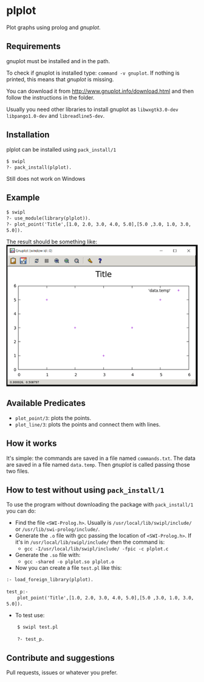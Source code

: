 plplot
=====
Plot graphs using prolog and *gnuplot*.

Requirements
-----
gnuplot must be installed and in the path.

To check if gnuplot is installed type: `command -v gnuplot`. If nothing is printed, this means that *gnuplot* is missing.

You can download it from http://www.gnuplot.info/download.html and then follow the instructions in the folder. 

Usually you need other libraries to install gnuplot as `libwxgtk3.0-dev` `libpango1.0-dev` and `libreadline5-dev`.

Installation
----
plplot can be installed using `pack_install/1`

    $ swipl
    ?- pack_install(plplot).

Still does not work on Windows

Example
-----
    $ swipl
    ?- use_module(library(plplot)).
    ?- plot_point('Title',[1.0, 2.0, 3.0, 4.0, 5.0],[5.0 ,3.0, 1.0, 3.0, 5.0]).

The result should be something like:
![Screenshot](https://github.com/damianoazzolini/plplot/blob/master/img/sample_plot.PNG)

Available Predicates
-----
* `plot_point/3`: plots the points.
* `plot_line/3`: plots the points and connect them with lines.

How it works
----
It's simple: the commands are saved in a file named `commands.txt`. 
The data are saved in a file named `data.temp`.
Then *gnuplot* is called passing those two files.

How to test without using `pack_install/1`
---
To use the program without downloading the package with `pack_install/1` you can do:
* Find the file `<SWI-Prolog.h>`. Usually is `/usr/local/lib/swipl/include/` or `/usr/lib/swi-prolog/include/`.
* Generate the `.o` file with gcc passing the location of `<SWI-Prolog.h>`. If it's in `/usr/local/lib/swipl/include/` then the command is:
    * `gcc -I/usr/local/lib/swipl/include/ -fpic -c plplot.c`
* Generate the `.so` file with:
    * `gcc -shared -o plplot.so plplot.o`
* Now you can create a file `test.pl` like this:
```
:- load_foreign_library(plplot).

test_p:-
    plot_point('Title',[1.0, 2.0, 3.0, 4.0, 5.0],[5.0 ,3.0, 1.0, 3.0, 5.0]).

```
* To test use: 
```
    $ swipl test.pl

    ?- test_p.
```

Contribute and suggestions
---
Pull requests, issues or whatever you prefer. 